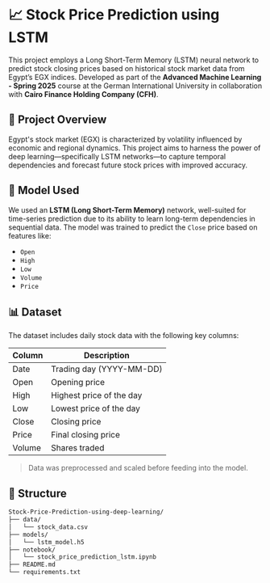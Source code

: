 # 📈 Stock Price Prediction using LSTM

This project employs a Long Short-Term Memory (LSTM) neural network to predict stock closing prices based on historical stock market data from Egypt’s EGX indices. Developed as part of the **Advanced Machine Learning - Spring 2025** course at the German International University in collaboration with **Cairo Finance Holding Company (CFH)**.

## 🚀 Project Overview

Egypt's stock market (EGX) is characterized by volatility influenced by economic and regional dynamics. This project aims to harness the power of deep learning—specifically LSTM networks—to capture temporal dependencies and forecast future stock prices with improved accuracy.

## 🧠 Model Used

We used an **LSTM (Long Short-Term Memory)** network, well-suited for time-series prediction due to its ability to learn long-term dependencies in sequential data. The model was trained to predict the `Close` price based on features like:

- `Open`
- `High`
- `Low`
- `Volume`
- `Price`

## 📊 Dataset

The dataset includes daily stock data with the following key columns:

| Column | Description                |
|--------|----------------------------|
| Date   | Trading day (YYYY-MM-DD)   |
| Open   | Opening price              |
| High   | Highest price of the day   |
| Low    | Lowest price of the day    |
| Close  | Closing price              |
| Price  | Final closing price        |
| Volume | Shares traded              |

> Data was preprocessed and scaled before feeding into the model.

## 📁 Structure

```bash
Stock-Price-Prediction-using-deep-learning/
├── data/
│   └── stock_data.csv
├── models/
│   └── lstm_model.h5
├── notebook/
│   └── stock_price_prediction_lstm.ipynb
├── README.md
└── requirements.txt
